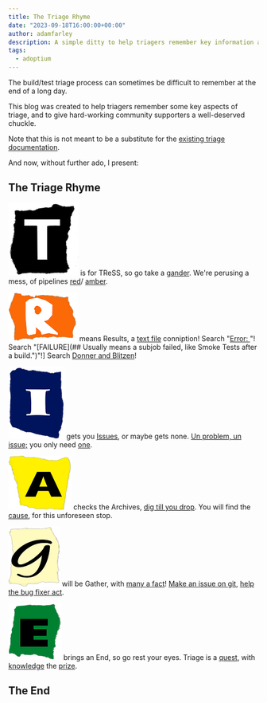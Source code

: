 ```yaml
---
title: The Triage Rhyme
date: "2023-09-18T16:00:00+00:00"
author: adamfarley
description: A simple ditty to help triagers remember key information about the triage process.
tags:
  - adoptium
---
```


The build/test triage process can sometimes be difficult to remember at the end of a long day.

This blog was created to help triagers remember some key aspects of triage, and to give hard-working community supporters a well-deserved chuckle.

Note that this is not meant to be a substitute for the [existing triage documentation](https://github.com/adoptium/aqa-tests/blob/master/doc/Triage.md).

And now, without further ado, I present:

## The Triage Rhyme

![T](T.png) is for TReSS, so go take a [gander](## "Identify failed pipelines via TRSS."). 
We're perusing a mess, of pipelines [red](## "Red means a job has failed. Framework errors, build failures, etc.")/
[amber](## "Amber often means that a unit test failed, but the test framework completed.").

![R](R.png) means Results, a [text file](## "Search failed job output for error keywords.") conniption! 
Search \"[Error: ](## "Often associated with errors.")\"! 
Search \"[FAILURE](## Usually means a subjob failed, like Smoke Tests after a build.")\"!] 
Search [Donner and Blitzen](## "Donner and Blitzen are Santa's reindeer. They are a metaphor for: search for everything.")!

![I](I.png) gets you [Issues](## "Search repositories for related issues."), or maybe gets none. 
[Un problem, un issue;](## "Put a link to your failure in any existing issues, to keep the issue up-to-date.") 
you only need [one](## "An existing issue means further triage is not needed.").

![A](A.png) checks the Archives, [dig till you drop](## "Do some digging to find the general source of the issue."). 
You will find the [cause](## "Frequent offenders are upstream changesets and test/build framework updates."), for this unforeseen stop.

![G](G.png) will be Gather, with [many a fact](## "Be sure to gather job links, log files, and a copy of the error message.")! 
[Make an issue on git](## "Raise an issue in the relevant repository."), 
[help the bug fixer act](## "Always start with a summary of the problem, to help bug fixers grasp the issue quickly.").

![E](E.png) brings an End, so go rest your eyes. Triage is a [quest](## "Always look for bigger fish before trying to solve anything."), 
with [knowledge](## "Triage is about creating a knowledge base *before* task prioritization.") 
the [prize](## "Work smarter, not harder. :)").

## The End
